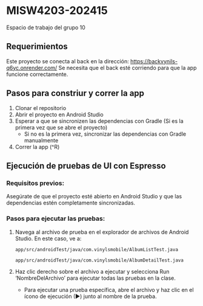 # MISW4203-202415
Espacio de trabajo del grupo 10

## Requerimientos
Este proyecto se conecta al back en la dirección:
https://backvynils-q6yc.onrender.com/
Se necesita que el back esté corriendo para que la app funcione correctamente.
 
## Pasos para constriur y correr la app

1. Clonar el repositorio
2. Abrir el proyecto en Android Studio
3. Esperar a que se sincronizen las dependencias con Gradle (Si es la primera vez que se abre el proyecto)
    - Si no es la primera vez, sincronizar las dependencias con Gradle manualmente
4. Correr la app (^R)

## Ejecución de pruebas de UI con Espresso

### Requisitos previos:

Asegúrate de que el proyecto esté abierto en Android Studio y que las dependencias estén completamente sincronizadas.

### Pasos para ejecutar las pruebas:

1. Navega al archivo de prueba en el explorador de archivos de Android Studio. En este caso, ve a:

   `app/src/androidTest/java/com.vinylsmobile/AlbumListTest.java`

   `app/src/androidTest/java/com.vinylsmobile/AlbumDetailTest.java`
2. Haz clic derecho sobre el archivo a ejecutar y selecciona Run ‘NombreDelArchivo’ para ejecutar todas las pruebas en la clase.
   - Para ejecutar una prueba específica, abre el archivo y haz clic en el ícono de ejecución (▶) junto al nombre de la prueba.